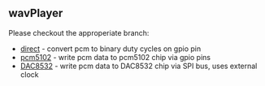 wavPlayer
---------

Please checkout the approperiate branch:

* [direct](https://github.com/wryan67/wavPlayer/tree/direct) - convert pcm to binary duty cycles on gpio pin
* [pcm5102](https://github.com/wryan67/wavPlayer/tree/pcm5102) - write pcm data to pcm5102 chip via gpio pins
* [DAC8532](https://github.com/wryan67/wavPlayer/tree/DAC8532) - write pcm data to DAC8532 chip via SPI bus, uses external clock
